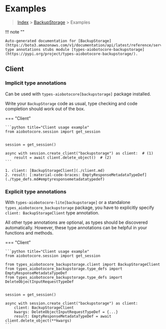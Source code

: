 # Examples

> [Index](../README.md) > [BackupStorage](./README.md) > Examples

!!! note ""

    Auto-generated documentation for [BackupStorage](https://boto3.amazonaws.com/v1/documentation/api/latest/reference/services/backupstorage.html#BackupStorage)
    type annotations stubs module [types-aiobotocore-backupstorage](https://pypi.org/project/types-aiobotocore-backupstorage/).

## Client

### Implicit type annotations

Can be used with `types-aiobotocore[backupstorage]` package installed.

Write your `BackupStorage` code as usual,
type checking and code completion should work out of the box.



=== "Client"

    ```python title="Client usage example"
    from aiobotocore.session import get_session


    session = get_session()

    async with session.create_client("backupstorage") as client:  # (1)
        result = await client.delete_object()  # (2)
    ```

    1. client: [BackupStorageClient](./client.md)
    2. result: [:material-code-braces: EmptyResponseMetadataTypeDef](./type_defs.md#emptyresponsemetadatatypedef) 






### Explicit type annotations

With `types-aiobotocore-lite[backupstorage]`
or a standalone `types_aiobotocore_backupstorage` package, you have to explicitly specify
`client: BackupStorageClient` type annotation.

All other type annotations are optional, as types should be discovered automatically.
However, these type annotations can be helpful in your functions and methods.


=== "Client"

    ```python title="Client usage example"
    from aiobotocore.session import get_session

    from types_aiobotocore_backupstorage.client import BackupStorageClient
    from types_aiobotocore_backupstorage.type_defs import EmptyResponseMetadataTypeDef
    from types_aiobotocore_backupstorage.type_defs import DeleteObjectInputRequestTypeDef


    session = get_session()

    async with session.create_client("backupstorage") as client:
        client: BackupStorageClient
        kwargs: DeleteObjectInputRequestTypeDef = {...}
        result: EmptyResponseMetadataTypeDef = await client.delete_object(**kwargs)
    ```




